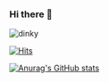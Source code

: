 ### Hi there 👋

![dinky](https://user-images.githubusercontent.com/76725996/121787288-e7fb8500-cbe2-11eb-9968-2c5438301baa.gif)


[![Hits](https://hits.seeyoufarm.com/api/count/incr/badge.svg?url=https%3A%2F%2Fgithub.com%2FSelvaLakshmiSV%2Fhit-counter&count_bg=%23C284B8&title_bg=%233C1C92&icon=github.svg&icon_color=%234298B0&title=Visits&edge_flat=false)](https://hits.seeyoufarm.com)

[![Anurag's GitHub stats](https://github-readme-stats.vercel.app/api?username=SelvaLakshmiSV)](https://github.com/SelvaLakshmiSV/github-readme-stats)


<!--
**SelvaLakshmiSV/SelvaLakshmiSV** is a ✨ _special_ ✨ repository because its `README.md` (this file) appears on your GitHub profile.

Here are some ideas to get you started:

- 🔭 I’m currently working on ...
- 🌱 I’m currently learning ...
- 👯 I’m looking to collaborate on ...
- 🤔 I’m looking for help with ...
- 💬 Ask me about ...
- 📫 How to reach me: ...
- 😄 Pronouns: ...
- ⚡ Fun fact: ...
-->
